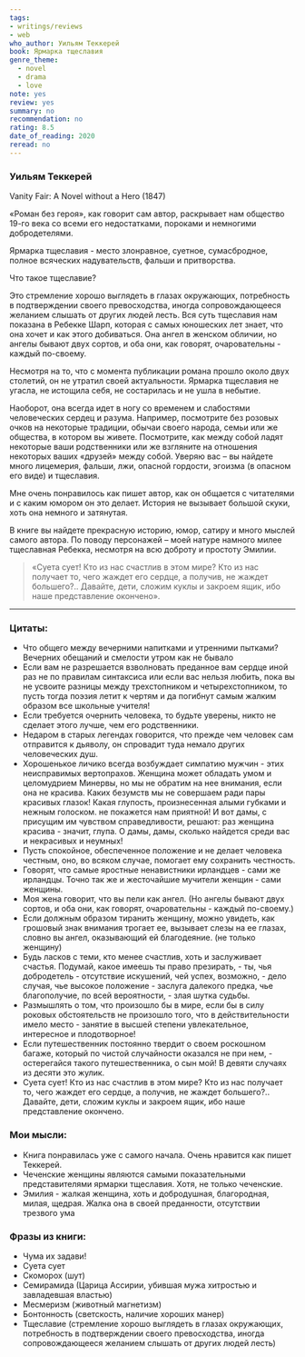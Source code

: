 ```yaml
---
tags: 
- writings/reviews
- web
who_author: Уильям Теккерей
book: Ярмарка тщеславия
genre_theme:
  - novel
  - drama
  - love
note: yes
review: yes
summary: no
recommendation: no
rating: 8.5
date_of_reading: 2020
reread: no
---
```

### Уильям Теккерей

Vanity Fair: A Novel without a Hero (1847)

«Роман без героя», как говорит сам автор, раскрывает нам общество 19-го века со всеми его недостатками, пороками и немногими добродетелями.

Ярмарка тщеславия - место злонравное, суетное, сумасбродное, полное всяческих надувательств, фальши и притворства.

Что такое тщеславие?

Это стремление хорошо выглядеть в глазах окружающих, потребность в подтверждении своего превосходства, иногда сопровождающееся желанием слышать от других людей лесть.
Вся суть тщеславия нам показана в Ребекке Шарп, которая с самых юношеских лет знает, что она хочет и как этого добиваться. Она ангел в женском обличии, но ангелы бывают двух сортов, и оба они, как говорят, очаровательны - каждый по-своему.

Несмотря на то, что с момента публикации романа прошло около двух столетий, он не утратил своей актуальности. Ярмарка тщеславия не угасла, не истощила себя, не состарилась и не ушла в небытие.

Наоборот, она всегда идет в ногу со временем и слабостями человеческих сердец и разума.
Например, посмотрите без розовых очков на некоторые традиции, обычаи своего народа, семьи или же общества, в котором вы живете. Посмотрите, как между собой ладят некоторые ваши родственники или же взгляните на отношения некоторых ваших «друзей» между собой. Уверяю вас – вы найдете много лицемерия, фальши, лжи, опасной гордости, эгоизма (в опасном его виде) и тщеславия.

Мне очень понравилось как пишет автор, как он общается с читателями и с каким юмором он это делает. История не вызывает большой скуки, хоть она немного и затянутая.

В книге вы найдете прекрасную историю, юмор, сатиру и много мыслей самого автора.
По поводу персонажей – моей натуре намного милее тщеславная Ребекка, несмотря на всю доброту и простоту Эмилии.

> «Суета сует! Кто из нас счастлив в этом мире? Кто из нас получает то, чего жаждет его сердце, а получив, не жаждет большего?.. Давайте, дети, сложим куклы и закроем ящик, ибо наше представление окончено».

---
### Цитаты:

- Что общего между вечерними напитками и утренними пытками? Вечерних обещаний и смелости утром как не бывало
- Если вам не разрешается взволновать преданное вам сердце иной раз не по правилам синтаксиса или если вас нельзя любить, пока вы не усвоите разницы между трехстопником и четырехстопником, то пусть тогда поэзия летит к чертям и да погибнут самым жалким образом все школьные учителя!
- Если требуется очернить человека, то будьте уверены, никто не сделает этого лучше, чем его родственники.
- Недаром в старых легендах говорится, что прежде чем человек сам отправится к дьяволу, он спровадит туда немало других человеческих душ.
- Хорошенькое личико всегда возбуждает симпатию мужчин - этих неисправимых вертопрахов. Женщина может обладать умом и целомудрием Минервы, но мы не обратим на нее внимания, если она не красива. Каких безумств мы не совершаем ради пары красивых глазок! Какая глупость, произнесенная алыми губками и нежным голоском. не покажется нам приятной! И вот дамы, с присущим им чувством справедливости, решают: раз женщина красива - значит, глупа. О дамы, дамы, сколько найдется среди вас и некрасивых и неумных!
- Пусть спокойное, обеспеченное положение и не делает человека честным, оно, во всяком случае, помогает ему сохранить честность.
- Говорят, что самые яростные ненавистники ирландцев - сами же ирландцы. Точно так же и жесточайшие мучители женщин - сами женщины.
- Моя жена говорит, что вы пели как ангел. (Но ангелы бывают двух сортов, и оба они, как говорят, очаровательны - каждый по-своему.)
- Если должным образом тиранить женщину, можно увидеть, как грошовый знак внимания трогает ее, вызывает слезы на ее глазах, словно вы ангел, оказывающий ей благодеяние. (не только женщину)
- Будь ласков с теми, кто менее счастлив, хоть и заслуживает счастья. Подумай, какое имеешь ты право презирать, - ты, чья добродетель - отсутствие искушений, чей успех, возможно, - дело случая, чье высокое положение - заслуга далекого предка, чье благополучие, по всей вероятности, - злая шутка судьбы.
- Размышлять о том, что произошло бы в мире, если бы в силу роковых обстоятельств не произошло того, что в действительности имело место - занятие в высшей степени увлекательное, интересное и плодотворное!
- Если путешественник постоянно твердит о своем роскошном багаже, который по чистой случайности оказался не при нем, - остерегайся такого путешественника, о сын мой! В девяти случаях из десяти это жулик.
- Суета сует! Кто из нас счастлив в этом мире? Кто из нас получает то, чего жаждет его сердце, а получив, не жаждет большего?.. Давайте, дети, сложим куклы и закроем ящик, ибо наше представление окончено.
### Мои мысли:
- Книга понравилась уже с самого начала. Очень нравится как пишет Теккерей.
- Чеченские женщины являются самыми показательными представителями ярмарки тщеславия. Хотя, не только чеченские.
- Эмилия - жалкая женщина, хоть и добродушная, благородная, милая, щедрая. Жалка она в своей преданности, отсутствии трезвого ума
### Фразы из книги:
- Чума их задави!
- Суета сует
- Скоморох (шут)
- Семирамида (Царица Ассирии, убившая мужа хитростью и завладевшая властью)
- Месмеризм (животный магнетизм)
- Бонтонность (светскость, наличие хороших манер)
- Тщеславие (стремление хорошо выглядеть в глазах окружающих, потребность в подтверждении своего превосходства, иногда сопровождающееся желанием слышать от других людей лесть)